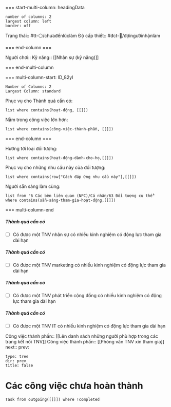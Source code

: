 === start-multi-column: headingData
```column-settings  
number of columns: 2
largest column: left
border: off
```
Trạng thái:: #tt-⚪/chưađếnlúclàm
Độ cấp thiết:: #đct-🍃/đợingườinhậnlàm 

=== end-column ===

Người chơi::
Kỹ năng:: [[Nhân sự (kỹ năng)]]

=== end-multi-column

=== multi-column-start: ID_82yl
```column-settings
Number of Columns: 2
Largest Column: standard
```
Phục vụ cho Thành quả cần có:
```dataview
list where contains(hoạt-động, [[]])
```
Nằm trong công việc lớn hơn:
```dataview
list where contains(công-việc-thành-phần, [[]])
```

=== end-column ===

Hướng tới loại đối tượng:
```dataview
list where contains(hoạt-động-dành-cho-họ,[[]])
```

Phục vụ cho những nhu cầu này của đối tượng:
```dataview
list where contains(row["Cách đáp ứng nhu cầu này"],[[]])
```
Người sẵn sàng làm cùng:
```dataview
list from "6 Các bên liên quan (NPC)/Cá nhân/63 Đối tượng cụ thể" where contains(sẵn-sàng-tham-gia-hoạt-động,[[]])
```

=== multi-column-end

##### Thành quả cần có
- [ ] Có được một TNV nhân sự có nhiều kinh nghiệm có động lực tham gia dài hạn
##### Thành quả cần có
- [ ] Có được một TNV marketing có nhiều kinh nghiệm có động lực tham gia dài hạn
##### Thành quả cần có
- [ ] Có được một TNV phát triển cộng đồng có nhiều kinh nghiệm có động lực tham gia dài hạn
##### Thành quả cần có
- [ ] Có được một TNV IT có nhiều kinh nghiệm có động lực tham gia dài hạn

Công việc thành phần:: [[Lên danh sách những người phù hợp trong các trang kết nối TNV]]
Công việc thành phần:: [[Phỏng vấn TNV xin tham gia]]
next::
prev:
```breadcrumbs
type: tree
dir: prev
title: false
```


# Các công việc chưa hoàn thành
```dataview
Task from outgoing([[]]) where !completed
```
